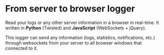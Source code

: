 # From server to browser logger

Read your logs or any other server information in a browser in real-time. It written in **Python** (Twisted) and **JavaScript** (WebSockets + jQuery).

This logger can send any information  (logs, statistics, notifications, etc.) through websockets from your server to all browser windows that connected to it.


